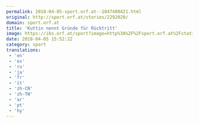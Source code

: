 ```yaml
---
permalink: 2018-04-05-sport.orf.at--1047400421.html
original: http://sport.orf.at/stories/2292020/
domain: sport.orf.at
title: 'Kuttin nennt Gründe für Rücktritt'
image: https://ibs.orf.at/sport?image=http%3A%2F%2Fsport.orf.at%2Fstatic%2Fimages%2Fsite%2Fsport%2F20180414%2Fski_nordisch_skispringen_kuttin_gruende_ruecktritt_pure_a.2436733.jpg
date: 2018-04-05 15:52:22
category: sport
translations: 
 - 'en'
 - 'es'
 - 'ru'
 - 'ja'
 - 'fr'
 - 'it'
 - 'zh-CN'
 - 'zh-TW'
 - 'ar'
 - 'pt'
 - 'hy'
---
```


